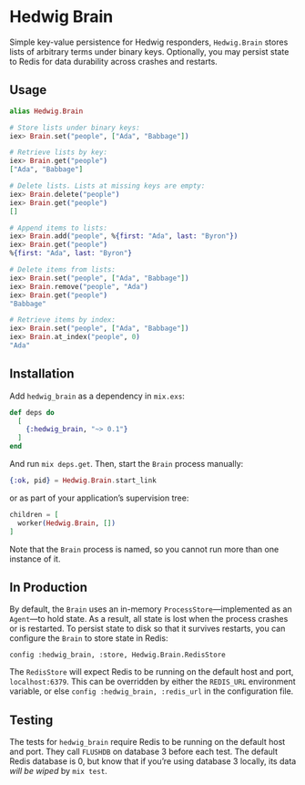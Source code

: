 # Hedwig Brain

Simple key-value persistence for Hedwig responders, `Hedwig.Brain` stores lists of arbitrary terms under binary keys. Optionally, you may persist state to Redis for data durability across crashes and restarts.

## Usage

```elixir
alias Hedwig.Brain

# Store lists under binary keys:
iex> Brain.set("people", ["Ada", "Babbage"])

# Retrieve lists by key:
iex> Brain.get("people")
["Ada", "Babbage"]

# Delete lists. Lists at missing keys are empty:
iex> Brain.delete("people")
iex> Brain.get("people")
[]

# Append items to lists:
iex> Brain.add("people", %{first: "Ada", last: "Byron"})
iex> Brain.get("people")
%{first: "Ada", last: "Byron"}

# Delete items from lists:
iex> Brain.set("people", ["Ada", "Babbage"])
iex> Brain.remove("people", "Ada")
iex> Brain.get("people")
"Babbage"

# Retrieve items by index:
iex> Brain.set("people", ["Ada", "Babbage"])
iex> Brain.at_index("people", 0)
"Ada"
```

## Installation

Add `hedwig_brain` as a dependency in `mix.exs`:

```elixir
def deps do
  [
    {:hedwig_brain, "~> 0.1"}
  ]
end
```

And run `mix deps.get`. Then, start the `Brain` process manually:

```elixir
{:ok, pid} = Hedwig.Brain.start_link
```

or as part of your application’s supervision tree:

```elixir
children = [
  worker(Hedwig.Brain, [])
]
```

Note that the `Brain` process is named, so you cannot run more than one instance of it.

## In Production

By default, the `Brain` uses an in-memory `ProcessStore`—implemented as an `Agent`—to hold state. As a result, all state is lost when the process crashes or is restarted. To persist state to disk so that it survives restarts, you can configure the `Brain` to store state in Redis:

    config :hedwig_brain, :store, Hedwig.Brain.RedisStore

The `RedisStore` will expect Redis to be running on the default host and port, `localhost:6379`. This can be overridden by either the `REDIS_URL` environment variable, or else `config :hedwig_brain, :redis_url` in the configuration file.

## Testing

The tests for `hedwig_brain` require Redis to be running on the default host and port. They call `FLUSHDB` on database 3 before each test. The default Redis database is 0, but know that if you’re using database 3 locally, its data *will be wiped* by `mix test`.
